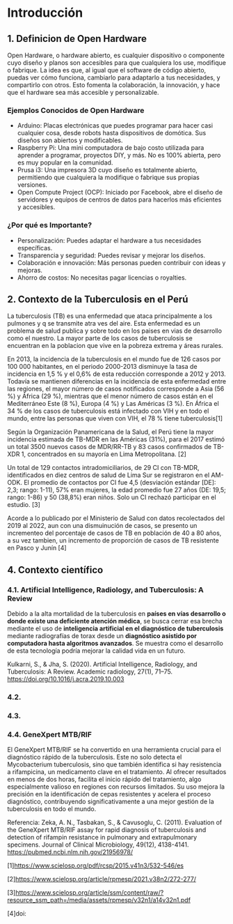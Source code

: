 # Introducción
## 1. Definicion de Open Hardware
Open Hardware, o hardware abierto, es cualquier dispositivo o componente cuyo diseño y planos son accesibles para que cualquiera los use, modifique o fabrique. La idea es que, al igual que el software de código abierto, puedas ver cómo funciona, cambiarlo para adaptarlo a tus necesidades, y compartirlo con otros. Esto fomenta la colaboración, la innovación, y hace que el hardware sea más accesible y personalizable.
### Ejemplos Conocidos de Open Hardware
 - Arduino: Placas electrónicas que puedes programar para hacer casi cualquier cosa, desde robots hasta dispositivos de domótica. Sus diseños son abiertos y modificables.
 - Raspberry Pi: Una mini computadora de bajo costo utilizada para aprender a programar, proyectos DIY, y más. No es 100% abierta, pero es muy popular en la comunidad.
 - Prusa i3: Una impresora 3D cuyo diseño es totalmente abierto, permitiendo que cualquiera la modifique o fabrique sus propias versiones.
 - Open Compute Project (OCP): Iniciado por Facebook, abre el diseño de servidores y equipos de centros de datos para hacerlos más eficientes y accesibles.
### ¿Por qué es Importante?
- Personalización: Puedes adaptar el hardware a tus necesidades específicas.
 - Transparencia y seguridad: Puedes revisar y mejorar los diseños.
 - Colaboración e innovación: Más personas pueden contribuir con ideas y mejoras.
 - Ahorro de costos: No necesitas pagar licencias o royalties.

 ## 2. Contexto de la Tuberculosis en el Perú
La tuberculosis (TB) es una enfermedad que ataca principalmente a los pulmones y q se transmite atra ves del aire. Esta enfermedad es un problema de salud publica y sobre todo en los paises en vias de desarrollo como el nuestro. La mayor parte de los casos de tuberculosis se encuentran en la poblacion que vive en la pobreza extrema y áreas rurales.

En 2013, la incidencia de la tuberculosis en el mundo fue de 126 casos por 100 000 habitantes, en el periodo 2000-2013 disminuye la tasa de incidencia en 1,5 % y el 0,6% de esta reducción corresponde a 2012 y 2013. Todavía se mantienen diferencias en la incidencia de esta enfermedad entre las regiones, el mayor número de casos notificados corresponde a Asia (56 %) y África (29 %), mientras que el menor número de casos están en el Mediterráneo Este (8 %), Europa (4 %) y Las Américas (3 %). En África el 34 % de los casos de tuberculosis está infectado con VIH y en todo el mundo, entre las personas que viven con VIH, el 78 % tiene tuberculosis[1]

Según la Organización Panamericana de la Salud, el Perú tiene la mayor incidencia estimada de TB-MDR en las Américas (31%), para el 2017 estimó un total 3500 nuevos casos de MDR/RR-TB y 83 casos confirmados de TB-XDR 1, concentrados en su mayoría en Lima Metropolitana. [2] 

Un total de 129 contactos intradomiciliarios, de 29 CI con TB-MDR, identificados en diez centros de salud de Lima Sur se registraron en el AM-ODK. El promedio de contactos por CI fue 4,5 (desviación estándar [DE]: 2,3; rango: 1-11), 57% eran mujeres, la edad promedio fue 27 años (DE: 19,5; rango: 1-86) y 50 (38,8%) eran niños. Solo un CI rechazó participar en el estudio. [3]

Acorde a lo publicado por el Ministerio de Salud con datos recolectados del 2019 al 2022, aun con una dismuinución de casos, se presento un incrementeo del porcentaje de casos de TB en población de 40 a 80 años, a su vez tambien, un incremento de proporción de casos de TB resistente en Pasco y Junín [4]

## 4. Contexto científico
### 4.1.  Artificial Intelligence, Radiology, and Tuberculosis: A Review 
Debido a la alta mortalidad de la tuberculosis en **países en vías desarrollo o donde existe una deficiente atención médica**, se busca cerrar esa brecha mediante el uso de **inteligencia artificial en el diagnóstico de tuberculosis** mediante radiografías de torax desde un **diagnóstico asistido por computadora hasta algoritmos avanzados**. Se muestra como el desarrollo de esta tecnología podría mejorar la calidad vida en un futuro.

Kulkarni, S., & Jha, S. (2020). Artificial Intelligence, Radiology, and Tuberculosis: A Review. Academic radiology, 27(1), 71–75. https://doi.org/10.1016/j.acra.2019.10.003

### 4.2.  

### 4.3.  


### 4.4. GeneXpert MTB/RIF
El GeneXpert MTB/RIF se ha convertido en una herramienta crucial para el diagnóstico rápido de la tuberculosis. Este no solo detecta el Mycobacterium tuberculosis, sino que también identifica si hay resistencia a rifampicina, un medicamento clave en el tratamiento. Al ofrecer resultados en menos de dos horas, facilita el inicio rápido del tratamiento, algo especialmente valioso en regiones con recursos limitados. Su uso mejora la precisión en la identificación de cepas resistentes y acelera el proceso diagnóstico, contribuyendo significativamente a una mejor gestión de la tuberculosis en todo el mundo.

Referencia: Zeka, A. N., Tasbakan, S., & Cavusoglu, C. (2011). Evaluation of the GeneXpert MTB/RIF assay for rapid diagnosis of tuberculosis and detection of rifampin resistance in pulmonary and extrapulmonary specimens. Journal of Clinical Microbiology, 49(12), 4138-4141. https://pubmed.ncbi.nlm.nih.gov/21956978/




[1]https://www.scielosp.org/pdf/rcsp/2015.v41n3/532-546/es

[2]https://www.scielosp.org/article/rpmesp/2021.v38n2/272-277/

[3]https://www.scielosp.org/article/ssm/content/raw/?resource_ssm_path=/media/assets/rpmesp/v32n1/a14v32n1.pdf

[4]doi: 
